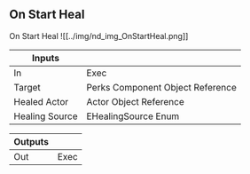 ## On Start Heal
On Start Heal
![[../img/nd_img_OnStartHeal.png]]

|Inputs||
|--|--|
| In | Exec |
| Target | Perks Component Object Reference |
| Healed Actor | Actor Object Reference |
| Healing Source | EHealingSource Enum |

|Outputs||
|--|--|
| Out | Exec |
